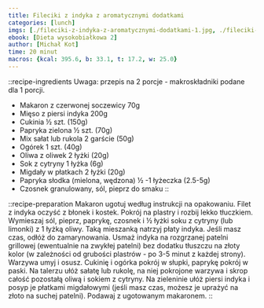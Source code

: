 ```yaml
---
title: Fileciki z indyka z aromatycznymi dodatkami
categories: [lunch]
imgs: [./fileciki-z-indyka-z-aromatycznymi-dodatkami-1.jpg, ./fileciki-z-indyka-z-aromatycznymi-dodatkami-2.jpg]
ebook: [Dieta wysokobiałkowa 2]
author: [Michał Kot]
time: 20 minut
macros: {kcal: 395.6, b: 33.1, t: 17.2, w: 25.0}
---
```


::recipe-ingredients
Uwaga: przepis na 2 porcje - makroskładniki podane dla 1 porcji.
- Makaron z czerwonej soczewicy 70g
- Mięso z piersi indyka 200g
- Cukinia ½ szt. (150g)
- Papryka zielona ½ szt. (70g)
- Mix sałat lub rukola 2 garście (50g)
- Ogórek 1 szt. (40g)
- Oliwa z oliwek 2 łyżki (20g)
- Sok z cytryny 1 łyżka (6g)
- Migdały w płatkach 2 łyżki (20g)
- Papryka słodka (mielona, wędzona) ½ -1 łyżeczka (2.5-5g)
- Czosnek granulowany, sól, pieprz do smaku
::

::recipe-preparation
Makaron ugotuj według instrukcji na opakowaniu. Filet z indyka oczyść z błonek i kostek. Pokrój na plastry i rozbij lekko tłuczkiem. Wymieszaj sól, pieprz, paprykę, czosnek i ½ łyżki soku z cytryny (lub limonki) z 1 łyżką oliwy. Taką mieszanką natrzyj płaty indyka. Jeśli masz czas, odłóż do zamarynowania. Usmaż indyka na rozgrzanej patelni grillowej (ewentualnie na zwykłej patelni) bez dodatku tłuszczu na złoty kolor (w zależności od grubości plastrów - po 3-5 minut z każdej strony). Warzywa umyj i osusz. Cukinię i ogórka pokrój w słupki, paprykę pokrój w paski. Na talerzu ułóż sałatę lub rukolę, na niej pokrojone warzywa i skrop całość pozostałą oliwą i sokiem z cytryny. Na zieleninie ułóż piersi indyka i posyp je płatkami migdałowymi (jeśli masz czas, możesz je uprażyć na złoto na suchej patelni). Podawaj z ugotowanym makaronem.
::